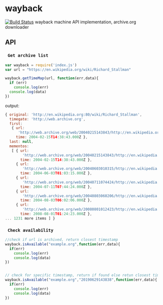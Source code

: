 # wayback
[![Build Status](https://travis-ci.org/SusmithKrishnan/wayback.svg?branch=master)](https://travis-ci.org/SusmithKrishnan/wayback)
wayback machine API implementation, archive.org downloader
## API

### ` Get archive list`

```js
var wayback = require('index.js')
var url = "https://en.wikipedia.org/wiki/Richard_Stallman"

wayback.getTimeMap(url, function(err,data){
  if (err)
    console.log(err)
  console.log(data)
})
```
output:
```js
{ original: 'http://en.wikipedia.org:80/wiki/Richard_Stallman',
  timegate: 'http://web.archive.org',
  first:
   { url:
      'http://web.archive.org/web/20040215143843/http://en.wikipedia.org:80/wiki/Richard_Stallman',
     time: 2004-02-15T14:38:43.000Z },
  last: null,
  mementos:
   [ { url:
        'http://web.archive.org/web/20040215143843/http://en.wikipedia.org:80/wiki/Richard_Stallman',
       time: 2004-02-15T14:38:43.000Z },
     { url:
        'http://web.archive.org/web/20040603010315/http://en.wikipedia.org:80/wiki/Richard_Stallman',
       time: 2004-06-03T01:03:15.000Z },
     { url:
        'http://web.archive.org/web/20040711074424/http://en.wikipedia.org:80/wiki/Richard_Stallman',
       time: 2004-07-11T07:44:24.000Z },
     { url:
        'http://web.archive.org/web/20040803060206/http://en.wikipedia.org:80/wiki/Richard_Stallman',
       time: 2004-08-03T06:02:06.000Z },
     { url:
        'http://web.archive.org/web/20080801012423/http://en.wikipedia.org/wiki/Richard_Stallman',
       time: 2008-08-01T01:24:23.000Z },
... 1231 more items ] }
```

### ` Check availability`

```js
//check if url is archived, return closest timestamp
wayback.isAvailable("example.org",function(err,data){
  if(err)
    console.log(err)
	console.log(data)
})


// check for specific timestamp, return if found else retun closest timestamp
wayback.isAvailable("example.org","20190629143838",function(err,data){
  if(err)
    console.log(err)
	console.log(data)
})

```
